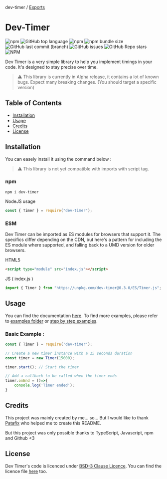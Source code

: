 dev-timer / [Exports](modules.md)

# Dev-Timer

![npm](https://img.shields.io/npm/v/dev-timer)
![GitHub top language](https://img.shields.io/github/languages/top/BOT-maKeR-0000/dev-timer)
![npm](https://img.shields.io/npm/dw/dev-timer)
![npm bundle size](https://img.shields.io/bundlephobia/min/dev-timer)
![GitHub last commit (branch)](https://img.shields.io/github/last-commit/BOT-maKeR-0000/dev-timer/main)
![GitHub issues](https://img.shields.io/github/issues/BOT-maKeR-0000/dev-timer)
![GitHub Repo stars](https://img.shields.io/github/stars/BOT-maKeR-0000/dev-timer)
![NPM](https://img.shields.io/npm/l/dev-timer)

Dev Timer is a very simple library to help you implement timings in your code. It's designed to stay precise over time.

> ⚠️ This library is currently in Alpha release, it contains a lot of known bugs. Expect many breaking changes. (You should target a specific version)

## Table of Contents

- [Installation](#installation)
- [Usage](#usage)
- [Credits](#credits)
- [License](#license)

## Installation

You can easely install it using the command below :

> ⚠️ This library is not yet compatible with imports with script tag.

### npm

```
npm i dev-timer
```

NodeJS usage
```js
const { Timer } = require("dev-timer");
```

### ESM

Dev Timer can be imported as ES modules for browsers that support it. The specifics differ depending on the CDN, but here's a pattern for including the ES module where supported, and falling back to a UMD version for older browsers.

HTML5
```html
<script type="module" src="index.js"></script>
```

JS ( index.js )
```js
import { Timer } from "https://unpkg.com/dev-timer@0.3.0/ES/Timer.js";
```

## Usage

You can find the documentation [here](https://github.com/BOT-maKeR-0000/dev-timer/wiki).
To find more examples, please refer to [examples folder](https://github.com/BOT-maKeR-0000/dev-timer/tree/main/examples) or [step by step examples](https://github.com/BOT-maKeR-0000/dev-timer/wiki/examples).

### Basic Example :

```js
const { Timer } = require('dev-timer');

// Create a new timer instance with a 15 seconds duration
const timer = new Timer(15000); 

timer.start(); // Start the timer

// Add a callback to be called when the timer ends
timer.onEnd = ()=>{
    console.log('Timer ended');
}
```

## Credits

This project was mainly created by me... so... But I would like to thank [Patafix](https://github.com/PatafixPLTX) who helped me to create this README.

But this project was only possible thanks to TypeScript, Javascript, npm and Github <3

## License

Dev Timer's code is licenced under [BSD-3 Clause Licence](https://opensource.org/license/bsd-3-clause/).
You can find the licence file [here](https://github.com/BOT-maKeR-0000/dev-timer/blob/main/LICENSE) too.
